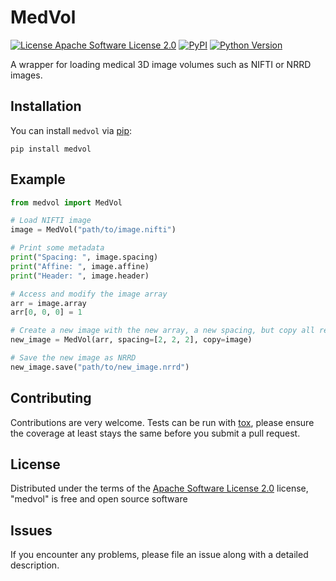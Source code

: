 # MedVol

[![License Apache Software License 2.0](https://img.shields.io/pypi/l/medvol.svg?color=green)](https://github.com/Karol-G/medvol/raw/main/LICENSE)
[![PyPI](https://img.shields.io/pypi/v/medvol.svg?color=green)](https://pypi.org/project/medvol)
[![Python Version](https://img.shields.io/pypi/pyversions/medvol.svg?color=green)](https://python.org)

A wrapper for loading medical 3D image volumes such as NIFTI or NRRD images.

## Installation

You can install `medvol` via [pip](https://pypi.org/project/medvol/):

    pip install medvol

## Example

```python
from medvol import MedVol

# Load NIFTI image
image = MedVol("path/to/image.nifti")

# Print some metadata
print("Spacing: ", image.spacing)
print("Affine: ", image.affine)
print("Header: ", image.header)

# Access and modify the image array
arr = image.array
arr[0, 0, 0] = 1

# Create a new image with the new array, a new spacing, but copy all remaining metadata
new_image = MedVol(arr, spacing=[2, 2, 2], copy=image)

# Save the new image as NRRD
new_image.save("path/to/new_image.nrrd")
```


## Contributing

Contributions are very welcome. Tests can be run with [tox], please ensure
the coverage at least stays the same before you submit a pull request.

## License

Distributed under the terms of the [Apache Software License 2.0] license,
"medvol" is free and open source software

## Issues

If you encounter any problems, please file an issue along with a detailed description.

[Cookiecutter]: https://github.com/audreyr/cookiecutter
[MIT]: http://opensource.org/licenses/MIT
[BSD-3]: http://opensource.org/licenses/BSD-3-Clause
[GNU GPL v3.0]: http://www.gnu.org/licenses/gpl-3.0.txt
[GNU LGPL v3.0]: http://www.gnu.org/licenses/lgpl-3.0.txt
[Apache Software License 2.0]: http://www.apache.org/licenses/LICENSE-2.0
[Mozilla Public License 2.0]: https://www.mozilla.org/media/MPL/2.0/index.txt

[tox]: https://tox.readthedocs.io/en/latest/
[pip]: https://pypi.org/project/pip/
[PyPI]: https://pypi.org/
